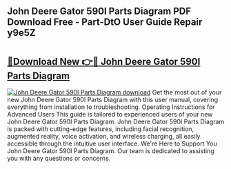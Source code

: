 ## John Deere Gator 590I Parts Diagram PDF Download Free - Part-DtO User Guide Repair y9e5Z

# <h2><a href="http://dfhpen.blite.top/?on=John+Deere+Gator+590I+Parts+Diagram">🔗Download New 👉🔴 John Deere Gator 590I Parts Diagram</a></h2>

[![John Deere Gator 590I Parts Diagram download](https://i.imgur.com/lujVjoI.png)](http://dfhpen.blite.top/?on=John+Deere+Gator+590I+Parts+Diagram)
Get the most out of your new John Deere Gator 590I Parts Diagram with this user manual, covering everything from installation to troubleshooting. Operating Instructions for Advanced Users This guide is tailored to experienced users of your new John Deere Gator 590I Parts Diagram. John Deere Gator 590I Parts Diagram is packed with cutting-edge features, including facial recognition, augmented reality, voice activation, and wireless charging, all easily accessible through the intuitive user interface. We're Here to Support You John Deere Gator 590I Parts Diagram. Our team is dedicated to assisting you with any questions or concerns.
